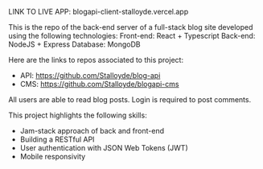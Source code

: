 LINK TO LIVE APP: blogapi-client-stalloyde.vercel.app

This is the repo of the back-end server of a full-stack blog site developed using the following technologies:
Front-end: React + Typescript
Back-end: NodeJS + Express
Database: MongoDB

Here are the links to repos associated to this project:
- API: https://github.com/Stalloyde/blog-api
- CMS: https://github.com/Stalloyde/blogapi-cms

All users are able to read blog posts. Login is required to post comments.

This project highlights the following skills: 
- Jam-stack approach of back and front-end
- Building a RESTful API 
- User authentication with JSON Web Tokens (JWT)
- Mobile responsivity